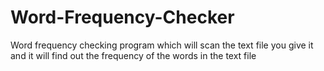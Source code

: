 # Word-Frequency-Checker
Word frequency checking program which will scan the text file you give it and it will find out the frequency of the words in the text file
